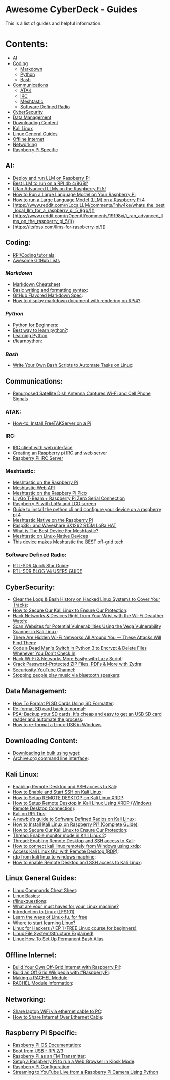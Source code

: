 <!-- ======================================== guides.md Start ======================================== -->


<!-- ------------------------------ Intro Start ------------------------------ -->

# Awesome CyberDeck - Guides

This is a list of guides and helpful information.

<!-- ------------------------------ Intro End ------------------------------ -->


<!-- ------------------------------ Overview Start ------------------------------ -->

# Contents:

- [AI](#AI)
- [Coding](#Coding)
  - [Markdown](#Markdown)
  - [Python](#Python)
  - [Bash](#Bash)
- [Communications](#Communications)
  - [ATAK](#ATAK)
  - [IRC](#IRC)
  - [Meshtastic](#Meshtastic)
  - [Software Defined Radio](#Software-Defined-Radio)
- [CyberSecurity](#CyberSecurity)
- [Data Management](#Data-Management)
- [Downloading Content](#Downloading-Content)
- [Kali Linux](#Kali-Linux)
- [Linux General Guides](#Linux-General-Guides)
- [Offline Internet](#Offline-Internet)
- [Networking](#Networking)
- [Raspberry Pi Specific](#Raspberry-Pi-Specific)

<!-- ------------------------------ Overview Start ------------------------------ -->


<!-- ------------------------------ AI Start ------------------------------ -->

## AI:

- [Deploy and run LLM on Raspberry Pi](https://www.dfrobot.com/blog-13498.html)
- [Best LLM to run on a RPI 4b 4/8GB?](https://www.reddit.com/r/LocalLLM/comments/14ztpt1/best_llm_to_run_on_a_rpi_4b_48gb/?rdt=42405)
- [I Ran Advanced LLMs on the Raspberry Pi 5!](https://www.reddit.com/r/OpenAI/comments/19198xi/i_ran_advanced_llms_on_the_raspberry_pi_5/?rdt=50633)
- [How to Run a Large Language Model on Your Raspberry Pi](https://www.reddit.com/r/raspberry_pi/comments/11xnsu3/how_to_run_a_large_language_model_on_your/?rdt=52395)
- [How to run a Large Language Model (LLM) on a Raspberry Pi 4](https://www.reddit.com/r/raspberry_pi/comments/1ati2ki/how_to_run_a_large_language_model_llm_on_a/?rdt=64733)
- [https://www.reddit.com/r/LocalLLM/comments/1hlw4ke/whats_the_best_local_llm_for_a_raspberry_pi_5_8gb/]()
- [https://www.reddit.com/r/OpenAI/comments/19198xi/i_ran_advanced_llms_on_the_raspberry_pi_5/]()
- [https://itsfoss.com/llms-for-raspberry-pi/]()

<!-- ------------------------------ AI End ------------------------------ -->

<!-- ------------------------------ Coding Start ------------------------------ -->

## Coding:

- [RPi/Coding tutorials](https://www.youtube.com/@mmshilleh): 
- [Awesome GitHub Lists](https://github.com/phillipadsmith/awesome-github#readme)

### *Markdown*

- [Markdown Cheatsheet](https://github.com/adam-p/markdown-here/wiki/Markdown-Cheatsheet)
- [Basic writing and formatting syntax](https://docs.github.com/en/get-started/writing-on-github/getting-started-with-writing-and-formatting-on-github/basic-writing-and-formatting-syntax): 
- [GitHub Flavored Markdown Spec](https://github.github.com/gfm/):
- [How to display markdown document with rendering on RPi4?](https://forums.raspberrypi.com/viewtopic.php?t=278720):

### *Python*

- [Python for Beginners](https://www.python.org/about/gettingstarted/): 
- [Best way to learn python?](https://www.reddit.com/r/learnpython/comments/11kcko1/best_way_to_learn_python/):
- [Learning Python](https://pimylifeup.com/category/coding/python/): 
- [r/learnpython](https://www.reddit.com/r/learnpython/): 

### *Bash*

- [Write Your Own Bash Scripts to Automate Tasks on Linux](https://null-byte.wonderhowto.com/how-to/write-your-own-bash-scripts-automate-tasks-linux-0296284/): 


<!-- ------------------------------ Coding End ------------------------------ -->

<!-- ------------------------------ Coding End ------------------------------ -->

<!-- ------------------------------ Communications Start ------------------------------ -->

## Communications:

- [Repurposed Satellite Dish Antenna Captures Wi-Fi and Cell Phone Signals](https://www.instructables.com/Cell-Phone-WiFi-Signal-Booster-Antenna/)

### ATAK: 

- [How-to: Install FreeTAKServer on a Pi](https://www.reddit.com/r/ATAK/comments/husyzl/howto_install_freetakserver_on_a_pi/)

### IRC:

- [IRC client with web interface](https://www.reddit.com/r/raspberry_pi/comments/sd1u3k/irc_client_with_web_interface/)
- [Creating an Raspberry pi IRC and web server](https://www.reddit.com/r/irc/comments/osu1f6/creating_an_raspberry_pi_irc_and_web_server/)
- [Raspberry Pi IRC Server](https://pimylifeup.com/raspberry-pi-irc-server/)

### Meshtastic:

- [Meshtastic on the Raspberry Pi](https://docs.google.com/document/d/17LW4ExkG6xVFnusVBMaDMA08kmZfyHiPbi8vjLpmLAs/edit)
- [Meshtastic Web API](https://meshtastic.org/docs/community/software/meshtastic-web-api/)
- [Meshtastic on the Raspbery Pi Pico](https://meshtastic.org/docs/hardware/devices/raspberry-pi/)
- [LilyGo T-Beam + Raspberry Pi Zero Serial Connection](https://www.reddit.com/r/meshtastic/comments/1bepyt5/lilygo_tbeam_raspberry_pi_zero_serial_connection/)
- [Raspberry Pi with LoRa and LCD screen](https://www.reddit.com/r/meshtastic/comments/vwsrk4/raspberry_pi_with_lora_and_lcd_screen/)
- [Guide to install the python cli and configure your device on a raspberry pi 4](https://www.reddit.com/r/meshtastic/comments/190bw6c/guide_to_install_the_python_cli_and_configure/)
- [Meshtastic Native on the Raspberry Pi](https://www.youtube.com/watch?v=6UwWQSTCr_I)
- [Rasp3B+ and Waveshare SX1262 915M LoRa HAT](https://www.reddit.com/r/meshtastic/comments/1auh79f/rasp3b_and_waveshare_sx1262_915m_lora_hat/)
- [What is The Best Device For Meshtastic?](https://adrelien.com/blog/what-is-the-best-device-for-meshtastic/)
- [Meshtastic on Linux-Native Devices](https://meshtastic.org/docs/hardware/devices/linux-native-hardware/)
- [This device makes Meshtastic the BEST off-grid tech](https://www.youtube.com/watch?v=2Ry-ck0fhfw)

### Software Defined Radio:

- [RTL-SDR Quick Star Guide](https://www.rtl-sdr.com/rtl-sdr-quick-start-guide/):
- [RTL-SDR BLOG V4 USERS GUIDE](https://www.rtl-sdr.com/v4/)

<!-- ------------------------------ Communications End ------------------------------ -->

<!-- ------------------------------ CyberSecurity Start ------------------------------ -->

## CyberSecurity:

- [Clear the Logs & Bash History on Hacked Linux Systems to Cover Your Tracks](https://null-byte.wonderhowto.com/how-to/clear-logs-bash-history-hacked-linux-systems-cover-your-tracks-remain-undetected-0244768/): 
- [How to Secure Our Kali Linux to Ensure Our Protection](https://www.geeksforgeeks.org/how-to-secure-our-kali-linux-to-ensure-our-protection/?ref=ml_lbp): 
- [Hack Networks & Devices Right from Your Wrist with the Wi-Fi Deauther Watch](https://null-byte.wonderhowto.com/how-to/hack-networks-devices-right-from-your-wrist-with-wi-fi-deauther-watch-0296283/): 
- [Scan Websites for Potential Vulnerabilities Using the Vega Vulnerability Scanner in Kali Linux](https://null-byte.wonderhowto.com/how-to/scan-websites-for-potential-vulnerabilities-using-vega-vulnerability-scanner-kali-linux-0181887/): 
- [There Are Hidden Wi-Fi Networks All Around You — These Attacks Will Find Them](https://null-byte.wonderhowto.com/how-to/there-are-hidden-wi-fi-networks-all-around-you-these-attacks-will-find-them-0237630/): 
- [Code a Dead Man's Switch in Python 3 to Encrypt & Delete Files Whenever You Don't Check In](https://null-byte.wonderhowto.com/how-to/code-dead-mans-switch-python-3-encrypt-delete-files-whenever-you-dont-check-0238095/): 
- [Hack Wi-Fi & Networks More Easily with Lazy Script](https://null-byte.wonderhowto.com/how-to/hack-wi-fi-networks-more-easily-with-lazy-script-0185764/): 
- [Crack Password-Protected ZIP Files, PDFs & More with Zydra](https://null-byte.wonderhowto.com/how-to/crack-password-protected-zip-files-pdfs-more-with-zydra-0207607/): 
- [Securiosity YouTube Channel](https://www.youtube.com/@Securiosity): 
- [Stopping people play music via bluetooth speakers](https://hackaday.io/project/163727-stopping-people-play-music-via-bluetooth-speakers): 

<!-- ------------------------------ CyberSecurity End ------------------------------ -->

<!-- ------------------------------ Data Start ------------------------------ -->

## Data Management:

- [How To Format Pi SD Cards Using SD Formatter](https://www.raspberrypi-spy.co.uk/2015/03/how-to-format-pi-sd-cards-using-sd-formatter/): 
- [Re-format SD card back to normal](https://forums.raspberrypi.com/viewtopic.php?t=204167&sid=8ff11f46427bd9df34d5688809002891): 
- [PSA: Backup your SD cards. It's cheap and easy to get an USB SD card reader and automate the process](https://www.reddit.com/r/raspberry_pi/comments/1d8s51a/psa_backup_your_sd_cards_its_cheap_and_easy_to/): 
- [How to re-format a Linux-USB in Windows](https://superuser.com/questions/1715839/how-re-format-a-linux-usb-in-windows)

<!-- ------------------------------ Data End ------------------------------ -->

<!-- ------------------------------ Downloading Start ------------------------------ -->

## Downloading Content:

- [Downloading in bulk using wget](https://blog.archive.org/2012/04/26/downloading-in-bulk-using-wget/): 
- [Archive.org command line interface](https://archive.org/developers/internetarchive/cli.html): 

<!-- ------------------------------ Downloading End ------------------------------ -->

<!-- ------------------------------ Kali Start ------------------------------ -->

## Kali Linux:

- [Enabling Remote Desktop and SSH access to Kali](https://www.geeksforgeeks.org/enabling-remote-desktop-and-ssh-access-to-kali/): 
- [How to Enable and Start SSH on Kali Linux](https://www.geeksforgeeks.org/how-to-enable-and-start-ssh-on-kali-linux/): 
- [How to Setup REMOTE DESKTOP on Kali Linux XRDP](https://www.youtube.com/watch?v=TetjB6uj_No): 
- [How to Setup Remote Desktop in Kali Linux Using XRDP (Windows Remote Desktop Connection)](https://www.youtube.com/watch?v=0kFQG-3hkbE): 
- [Kali on RPi Tips](https://raspberrytips.com/use-kali-linux-raspberry-pi/#getting-started-with-kali-linux-on-raspberry-pi): 
- [A newbie’s guide to Software Defined Radios on Kali Linux](https://medium.com/poka-techblog/a-newbies-guide-to-software-defined-radios-on-kali-linux-part-3-using-a-raspberrypi-as-a-85a336a5c62d): 
- [How to Install Kali Linux on Raspberry Pi? (Complete Guide)](https://raspberrytips.com/use-kali-linux-raspberry-pi/#getting-started-with-kali-linux-on-raspberry-pi): 
- [How to Secure Our Kali Linux to Ensure Our Protection](https://www.geeksforgeeks.org/how-to-secure-our-kali-linux-to-ensure-our-protection/?ref=ml_lbp): 
- [Thread: Enable monitor mode in Kali Linux 2](https://forums.kali.org/showthread.php?26486-Enable-monitor-mode-in-Kali-Linux-2): 
- [Thread: Enabling Remote Desktop and SSH access to Kali](https://forums.kali.org/showthread.php?46345-Enabling-Remote-Desktop-and-SSH-access-to-Kali): 
- [How to connect kali linux remotely from Windows using xrdp](https://medium.com/@canonminibeast/how-to-connect-kali-linux-remotely-from-windows-using-xrdp-54ec46cdb455): 
- [Access Kali Linux GUI with Remote Desktop (RDP)](https://shivagyawali.com.np/access-kali-linux-with-remote-desktop-rdp): 
- [rdp from kali linux to windows machine](https://www.reddit.com/r/Kalilinux/comments/fx5ma1/rdp_from_kali_linux_to_windows_machine/): 
- [How to enable Remote Desktop and SSH access to Kali Linux](https://www.fosslinux.com/120180/how-to-enable-remote-desktop-and-ssh-access-to-kali-linux.htm): 

<!-- ------------------------------ Kali End ------------------------------ -->

<!-- ------------------------------ Linux Start ------------------------------ -->

## Linux General Guides:

- [Linux Commands Cheat Sheet](https://www.geeksforgeeks.org/linux-commands-cheat-sheet/?ref=outind): 
- [Linux Basics](https://null-byte.wonderhowto.com/how-to/linux-basics/): 
- [r/linuxquestions](https://www.reddit.com/r/linuxquestions/):
- [What are your must haves for your Linux machine?](https://www.reddit.com/r/linux4noobs/comments/1w80uc/what_are_your_must_haves_for_your_linux_machine/)
- [Introduction to Linux (LFS101)](https://training.linuxfoundation.org/training/introduction-to-linux/)
- [Learn the ways of Linux-fu, for free](https://linuxjourney.com/)
- [Where to start learning Linux?](https://www.reddit.com/r/linux4noobs/comments/1e29h5k/where_to_start_learning_linux/)
- [Linux for Hackers // EP 1 (FREE Linux course for beginners)](https://www.youtube.com/watch?v=VbEx7B_PTOE&list=PLIhvC56v63IJIujb5cyE13oLuyORZpdkL)
- [Linux File System/Structure Explained!](https://www.youtube.com/watch?v=HbgzrKJvDRw)
- [Linux How To Set Up Permanent Bash Alias](https://www.youtube.com/watch?v=3HZph7t5nL8)

<!-- ------------------------------ Linux End ------------------------------ -->

<!-- ------------------------------ Offline Start ------------------------------ -->

## Offline Internet:

- [Build Your Own Off-Grid Internet with Raspberry Pi!](https://www.youtube.com/watch?v=Hp4hLpDFVyg): 
- [Build an Off Grid Wikipedia with #RaspberryPi](https://www.youtube.com/watch?v=R63x2TXm0s8): 
- [Making a RACHEL Module](https://ftp.worldpossible.org/rachel_plus/tutorials/making_a_rachel_content_module.pdf): 
- [RACHEL Module information](https://community.worldpossible.org/): 

<!-- ------------------------------ Offline End ------------------------------ -->

<!-- ------------------------------ Networking Start ------------------------------ -->

## Networking:

- [Share laptop WiFi via ethernet cable to PC](https://answers.microsoft.com/en-us/windows/forum/all/share-laptop-wifi-via-ethernet-cable-to-pc/b8cd07cc-b6b7-4d5a-b8ca-1b7c2bb465ad): 
- [How to Share Internet Over Ethernet Cable](https://www.instructables.com/How-to-share-Internet-over-Ethernet-Cable/): 

<!-- ------------------------------ Networking End ------------------------------ -->

<!-- ------------------------------ RPi Start ------------------------------ -->

## Raspberry Pi Specific:

- [Raspberry Pi OS Documentation](https://www.raspberrypi.com/documentation/computers/os.html): 
- [Boot from USB - RPi 2/3](https://pimylifeup.com/raspberry-pi-boot-from-usb/): 
- [Raspberry Pi as an FM Transmitter](https://makezine.com/article/maker-news/raspberry-pi-as-an-fm-transmitter/): 
- [Setup a Raspberry Pi to run a Web Browser in Kiosk Mode](https://die-antwort.eu/techblog/2017-12-setup-raspberry-pi-for-kiosk-mode/): 
- [Raspberry Pi Configuration](https://www.raspberrypi.com/documentation/computers/configuration.html):
- [Streaming to YouTube Live from a Raspberry Pi Camera Using Python](https://www.reddit.com/r/raspberryDIY/comments/1dtlvbx/streaming_to_youtube_live_from_a_raspberry_pi/)

<!-- ------------------------------ RPi End ------------------------------ -->


<!-- ------------------------------ Outro Start ------------------------------ -->

<!-- ------------------------------ Outro End ------------------------------ -->


<!-- ======================================== guides.md End ======================================== -->
